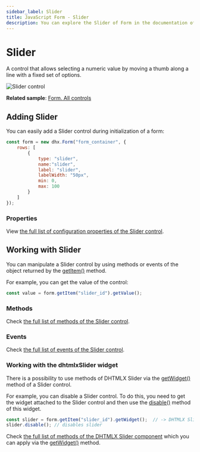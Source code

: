 ```yaml
---
sidebar_label: Slider
title: JavaScript Form - Slider 
description: You can explore the Slider of Form in the documentation of the DHTMLX JavaScript UI library. Browse developer guides and API reference, try out code examples and live demos, and download a free 30-day evaluation version of DHTMLX Suite.
---
```


# Slider

A control that allows selecting a numeric value by moving a thumb along a line with a fixed set of options.

![Slider control](../assets/form/form_slider.png)

**Related sample**: [Form. All controls](https://snippet.dhtmlx.com/ikyyekxq)

##  Adding Slider
You can easily add a Slider control during initialization of a form:

~~~js
const form = new dhx.Form("form_container", {
    rows: [
        {
            type: "slider",
            name:"slider",
            label: "slider",
            labelWidth: "50px",
            min: 0,
            max: 100
        }
    ]
});
~~~

### Properties

View [the full list of configuration properties of the Slider control](form/api/slider/api_slider_properties.md).

## Working with Slider

You can manipulate a Slider control by using methods or events of the object returned by the [getItem()](form/api/form_getitem_method.md) method.

For example, you can get the value of the control:

~~~js
const value = form.getItem("slider_id").getValue();
~~~

### Methods

Check [the full list of methods of the Slider control](form/api/api_overview.md#slider-methods).

### Events

Check [the full list of events of the Slider control](form/api/api_overview.md#slider-events).

### Working with the dhtmlxSlider widget

There is a possibility to use methods of DHTMLX Slider via the [getWidget()](form/api/slider/slider_getwidget_method.md) method of a Slider control.

For example, you can disable a Slider control. To do this, you need to get the widget attached to the Slider control and then use the [disable()](slider/api/slider_disable_method.md) method of this widget.

~~~js
const slider = form.getItem("slider_id").getWidget();  // -> DHTMLX Slider
slider.disable(); // disables slider
~~~

Check [the full list of methods of the DHTMLX Slider component](../../slider/api/api_overview/#methods) which you can apply via the [getWidget()](../../form/api/slider/slider_getwidget_method/) method.